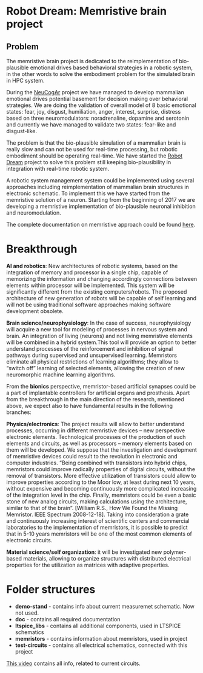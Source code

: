 # Robot Dream: Memristive brain project

## Problem

The memristive brain project is dedicated to the reimplementation of bio-plausible emotional drives based behavioral strategies in a robotic system, in the other words to solve the embodiment problem for the simulated brain in HPC system. 

During the [NeuCogAr](https://github.com/research-team/NEUCOGAR) project we have managed to develop mammalian emotional drives potential basement for decision making over behavioral strategies. We are doing the validation of overall model of 8 basic emotional states: fear, joy, disgust, humiliation, anger, interest, surprise, distress based on three neuromodulators: noradrenaline, dopamine and serotonin and currently we have managed to validate two states: fear-like and disgust-like. 

The problem is that the bio-plausible simulation of a mammalian brain is really slow and can not be used for real-time processing, but robotic embodiment should be operating real-time. We have started the [Robot Dream](https://github.com/research-team/robot-dream) project to solve this problem still keeping bio-plausibility in integration with real-time robotic system.

A robotic system management system could be implemented using several approaches including reimplementation of mammalian brain structures in electronic schematic. To implement this we have started from the memristive solution of a neuron. Starting from the beginning of 2017 we are developing a memristive implementation of bio-plausible neuronal inhibition and neuromodulation.

The complete documentation on memristive approach could be found [here](https://github.com/research-team/memristive-brain/blob/master/doc/memristive_approach.md).

# Breakthrough 

**AI and robotics**: New architectures of robotic systems, based on the integration of memory and processor in a single chip, capable of memorizing the information and changing accordingly connections between elements within processor will be implemented. This system will be significantly different from the existing computers/robots. The proposed architecture of new generation of robots will be capable of self learning and will not be using traditional software approaches making software development obsolete.

**Brain science/neurophysiology**: In the case of success, neurophysiology will acquire a new tool for modeling of processes in nervous system and brain. An integration of living (neurons) and not living memristive elements will be combined in a hybrid system.This tool will provide an option to better understand processes of the reinforcement and inhibition of signal pathways during supervised and unsupervised learning. Memristors eliminate all physical restrictions of learning algorithms; they allow to “switch off” learning of selected elements, allowing the creation of new neuromorphic machine learning algorithms. 

From the **bionics** perspective, memristor-based artificial synapses could be a part of implantable controllers for artificial organs and prosthesis.
Apart from the breakthrough in the main direction of the research, mentioned above, we expect also to have fundamental results in the following branches:

**Physics/electronics**: The project results will allow to better understand processes, occurring in different memristive devices – new perspective electronic elements. Technological processes of the production of such elements and circuits, as well as processors – memory elements based on them will be developed.  We suppose that the investigation and development of memristive devices could result to the revolution in electronic and computer industries. “Being combined with transistors into hybrid chips, memristors could improve radically properties of digital circuits, without the removal of transistors.
 More effective utilization of transistors could allow to improve properties according to the Moor low, at least during next 10 years, without expensive and becoming continuously more complicated increasing of the integration level in the chip. Finally, memristors could be even a basic stone of new analog circuits, making calculations using the architecture, similar to that of the brain”. [William R.S., How We Found the Missing Memristor. IEEE Spectrum 2008-12-18]. Taking into consideration a grate and continuously increasing interest of scientific centers and commercial laboratories to the implementation of memristors, it is possible to predict that in 5-10 years memristors will be one of the most common elements of electronic circuits.

**Material science/self organization**: it will be investigated new polymer-based materials, allowing to organize structures with distributed electrical properties for the utilization as matrices with adaptive properties.

# Folder structures

+ **demo-stand** - contains info about current measuremet schematic. Now not used.
+ **doc** - contains all required documentation
+ **ltspice_libs** - contains all additional components, used in LTSPICE schematics
+ **memristors** - contains information about memristors, used in project
+ **test-circuits** - contains all electrical schematics, connected with this project

[This video](https://youtu.be/JvsyhsOdTj8) contains all info, related to current circuits.